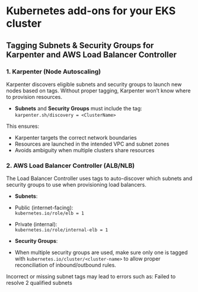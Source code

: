 # Kubernetes add-ons for your EKS cluster

## Tagging Subnets & Security Groups for Karpenter and AWS Load Balancer Controller

### 1. Karpenter (Node Autoscaling)

Karpenter discovers eligible subnets and security groups to launch new nodes based on tags. Without proper tagging, Karpenter won’t know where to provision resources.

- **Subnets** and **Security Groups**  must include the tag:
`karpenter.sh/discovery = <ClusterName>`

This ensures:
- Karpenter targets the correct network boundaries
- Resources are launched in the intended VPC and subnet zones
- Avoids ambiguity when multiple clusters share resources

### 2. AWS Load Balancer Controller (ALB/NLB)

The Load Balancer Controller uses tags to auto-discover which subnets and security groups to use when provisioning load balancers.

- **Subnets**:
- Public (internet-facing):  
  `kubernetes.io/role/elb = 1`
- Private (internal):  
  `kubernetes.io/role/internal-elb = 1`

- **Security Groups**:
- When multiple security groups are used, make sure only one is tagged with `kubernetes.io/cluster/<cluster-name>` to allow proper reconciliation of inbound/outbound rules.

Incorrect or missing subnet tags may lead to errors such as:
Failed to resolve 2 qualified subnets

